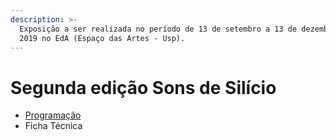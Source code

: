 ```yaml
---
description: >-
  Exposição a ser realizada no período de 13 de setembro a 13 de dezembro de
  2019 no EdA (Espaço das Artes - Usp).
---
```


# Segunda edição Sons de Silício

* [Programação](programacao-sons-de-silicio-no-maria-antonia.md)
* Ficha Técnica



